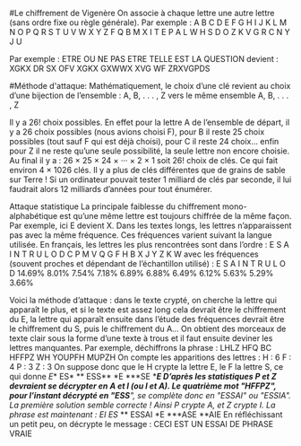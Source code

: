 #Le chiffrement de Vigenère
On associe à chaque lettre une autre lettre (sans ordre fixe ou règle générale).
Par exemple :
A B C D E F G H I J K L M N O P Q R S T U V W X Y Z
F Q B M X I T E P A L W H S D O Z K V G R C N Y J U

Par exemple :
ETRE OU NE PAS ETRE TELLE EST LA QUESTION
devient :
XGKX DR SX OFV XGKX GXWWX XVG WF ZRXVGPDS

#Méthode d'attaque:
Mathématiquement, le choix d’une clé revient au choix d’une bijection de l’ensemble : A, B, . . . , Z vers le même ensemble A, B, . . . , Z
	
Il y a 26! choix possibles. En effet pour la lettre A de l’ensemble de départ, il y a 26 choix possibles (nous avions choisi F), pour B il reste 25 choix possibles (tout sauf F qui est déjà choisi), pour C il reste 24 choix... enfin pour Z il ne reste qu’une seule possibilité, la seule lettre non encore choisie. Au final il y a : 26 × 25 × 24 × ··· × 2 × 1 soit 26! choix de clés. Ce qui fait environ 4 × 1026 clés. Il y a plus de clés différentes que de grains de sable sur Terre ! Si un ordinateur pouvait tester 1 milliard de clés par seconde, il lui faudrait alors 12 milliards d’années pour tout énumérer.

Attaque statistique
La principale faiblesse du chiffrement mono-alphabétique est qu’une même lettre est toujours chiffrée de la même façon. Par exemple, ici E devient X. Dans les textes longs, les lettres n’apparaissent pas avec la même fréquence. Ces fréquences varient suivant la langue utilisée. En français, les lettres les plus rencontrées sont dans l’ordre :
E S A I N T R U L O D C P M V Q G F H B X J Y Z K W avec les fréquences (souvent proches et dépendant de l’échantillon utilisé) :
E S A I N T R U L O D
14.69% 8.01% 7.54% 7.18% 6.89% 6.88% 6.49% 6.12% 5.63% 5.29% 3.66%

Voici la méthode d’attaque : dans le texte crypté, on cherche la lettre qui apparaît le plus, et si le texte est assez long cela devrait être le chiffrement du E, la lettre qui apparaît ensuite dans l’étude des fréquences devrait être le chiffrement du S, puis le chiffrement du A... On obtient des morceaux de texte clair sous la forme d’une texte à trous et il faut ensuite deviner les lettres manquantes.
Par exemple, déchiffrons la phrase :
LHLZ HFQ BC HFFPZ WH YOUPFH MUPZH
On compte les apparitions des lettres :
H : 6 F : 4 P : 3 Z : 3
On suppose donc que le H crypte la lettre E, le F la lettre S, ce qui donne
*E** ES* ** ESS** *E ***SE ****E
D’après les statistiques P et Z devraient se décrypter en A et I (ou I et A). Le quatrième mot "HFFPZ", pour l’instant décrypté en "ESS**", se complète donc en "ESSAI" ou "ESSIA". La première solution semble correcte ! Ainsi P crypte A, et Z crypte I. La phrase est maintenant :
*E*I ES* ** ESSAI *E ***ASE **AIE
En réfléchissant un petit peu, on décrypte le message :
CECI EST UN ESSAI DE PHRASE VRAIE
